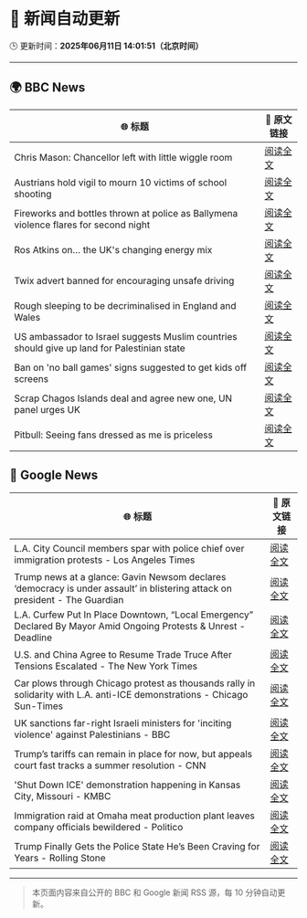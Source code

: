 # 🧠 新闻自动更新

🕒 更新时间：**2025年06月11日 14:01:51（北京时间）**

---

## 🌍 BBC News

| 🌐 标题 | 🔗 原文链接 |
|--------|-------------|
| Chris Mason: Chancellor left with little wiggle room | [阅读全文](https://www.bbc.com/news/articles/c9q0rd1x5l5o) |
| Austrians hold vigil to mourn 10 victims of school shooting | [阅读全文](https://www.bbc.com/news/articles/ced27g4e6xwo) |
| Fireworks and bottles thrown at police as Ballymena violence flares for second night | [阅读全文](https://www.bbc.com/news/articles/c0k3le25r8ro) |
| Ros Atkins on… the UK's changing energy mix | [阅读全文](https://www.bbc.com/news/videos/c5yxd7ry2n7o) |
| Twix advert banned for encouraging unsafe driving | [阅读全文](https://www.bbc.com/news/articles/c5y5ez8189lo) |
| Rough sleeping to be decriminalised in England and Wales | [阅读全文](https://www.bbc.com/news/articles/czdyz848j0no) |
| US ambassador to Israel suggests Muslim countries should give up land for Palestinian state | [阅读全文](https://www.bbc.com/news/articles/cd628z2nwyvo) |
| Ban on 'no ball games' signs suggested to get kids off screens | [阅读全文](https://www.bbc.com/news/articles/c39xegx41xko) |
| Scrap Chagos Islands deal and agree new one, UN panel urges UK | [阅读全文](https://www.bbc.com/news/articles/cyvmz0q0335o) |
| Pitbull: Seeing fans dressed as me is priceless | [阅读全文](https://www.bbc.com/news/articles/cq85j7324lzo) |

## 📰 Google News

| 🌐 标题 | 🔗 原文链接 |
|--------|-------------|
| L.A. City Council members spar with police chief over immigration protests - Los Angeles Times | [阅读全文](https://news.google.com/rss/articles/CBMiwgFBVV95cUxOZjExaWJscThtZ05PMTdfVEpFNDg2OWxDMXh0QlFmeW5yRWJtLWpDcTlDN3BxWm9HOFB2bTY4aVdpWTRkZXZ3TTJzNkxGRm1FWTdfMWlEMzE2SUpqZFk5MjIxbGtEMjQzd1RDSXQzNXlXNDZGNU1xSHJuVmE0WU1XUzVMazhLSUFyVVpyU3Qyd0V2aXNKcWczQzl0S0YxT1ZtWE5OYmlERHJGdVZRQ0xPS1l0UTM0clN2eV9FSzVORlVqZw?oc=5) |
| Trump news at a glance: Gavin Newsom declares ‘democracy is under assault’ in blistering attack on president - The Guardian | [阅读全文](https://news.google.com/rss/articles/CBMikAFBVV95cUxONEFBTHU1SGVmRTNReU9IMHpBb1UwZWVjSHQwYldrbnhtUW14OXNONGxkLTZiQjhRS25GeXlsN2NRZ2lTVW5WM0w1dnNfSi0wOFBQZmxYT1dxVEhFekdSWlZzQmNaZ0w1am96aUNMVnFnZDlwZ3cyeTZUcEZVQVVsMFo4TEhxNUhnU0NQYjVCMkY?oc=5) |
| L.A. Curfew Put In Place Downtown, “Local Emergency” Declared By Mayor Amid Ongoing Protests & Unrest - Deadline | [阅读全文](https://news.google.com/rss/articles/CBMid0FVX3lxTE5vQkpZMzVUaXFEaXhZdjhCZDB5U2U5SzBMRTRzc0NjUDVlVUotbE5wMkE4R0VEdGVYS3pPOVE3cTA5OTFhQTdYb1pmLU12RUIyZEFQOWhsQVlMSGJwVFk5NGFmUkI4WWo2ajBrQW5Qazk0cFM2MVZJ?oc=5) |
| U.S. and China Agree to Resume Trade Truce After Tensions Escalated - The New York Times | [阅读全文](https://news.google.com/rss/articles/CBMiggFBVV95cUxNTDd2ZGpVclo3VEVrb1pNUmU5M2ZWRVJzX3c5V0pHLVZQQTFJU3N5VjRXM0NGYktScDVSNU1IU1BxOTdRMU9PS3hNbEp3N1RhX002WGNVN2FyR2tGc2U3czRYclFycFMyV0NBZGowTlNITEFYNU84WWZqMVNoSUlNZll3?oc=5) |
| Car plows through Chicago protest as thousands rally in solidarity with L.A. anti-ICE demonstrations - Chicago Sun-Times | [阅读全文](https://news.google.com/rss/articles/CBMingFBVV95cUxQdnpTUWt4ejhCNXdmbUFlaEROQ2NWMFJzLWt6bzNDYnZEdjJaWTFxNUNuOUpzRGJqMGpDZVhtQlJaNkh2eVBGMk02N3otaC1xWWt2NXJtWlR2S0ViMUc1UGhvWElMTXoxS0VCV2h2X2xfXzBkeFQtbVdqMTFyOFRYOXRMaE9VanpiRWFtVUpHcm9hcU9KbTdtOG1wTndBdw?oc=5) |
| UK sanctions far-right Israeli ministers for 'inciting violence' against Palestinians - BBC | [阅读全文](https://news.google.com/rss/articles/CBMiWkFVX3lxTE0xR19yMk5WRlhVMDVhR2tUMWtYdlRWM29yTTZ5djRWN2tnN0QtaEdMYzNjVk5RQmJsVUE4eDlGT3RKWk9iRjBKZno0NGRINHh4U3VkNS1WSG9oZ9IBX0FVX3lxTE92b1d2U3F0QXM4dnNDaG9VbWEwbUxKMWhWTDhIelRkaDhjTFZKT2tqdm5OOUtMRV9fTFUtNzh4Z2VDWE9mdzQ2UzZKdXFCQnBWdXp6MkRDSFg2WW5KTms0?oc=5) |
| Trump’s tariffs can remain in place for now, but appeals court fast tracks a summer resolution - CNN | [阅读全文](https://news.google.com/rss/articles/CBMifEFVX3lxTE5QUGtlb0RweVMwQWpYN0dCelJxaWowQS0xREhJaVR6b0xockZPU2hsOFMyRUJINlprbDBndEJONnBzSEJwZXFxblFCbWJMRGlsWTNfMGcycUhEUlZscTRDOWVpajlhNFM3MnlrM2VQTmtIcnY3SDc2YkpkcnLSAYIBQVVfeXFMTThBRTVROGJtVmJ3TVFDZmZqekpmTERwa3pubUhOWk9pMTd3dHBxbUpuRV82aktXbkpvSS1QcE1fVnhLb1NKclprV2N4LWdiZkVXeWw1UW5uZVdwam9EeHZxTE1xR0Fabl9lY3ZuNDRJSUNNdjJ4MzkybEZpS051YWVTUQ?oc=5) |
| 'Shut Down ICE' demonstration happening in Kansas City, Missouri - KMBC | [阅读全文](https://news.google.com/rss/articles/CBMioAFBVV95cUxOODI1Snl6TElFRXVFYWM5Q2xnd1V4S3U0dzh3ZkItejZNREJxc1hQdDI4VFJlUUFxMG9JbjBSRF8yUVdhR280dlAtazR3WnYyS1llcEUwVmhKVjlnLU44TlRud3lleFBPdkk2bElNNTZIcDBWZFB4RUhhVUNzRnJkT29LTFh2bW1UZ1N4N21KTGFBY29xdWkzMVdZY0JjTXZR?oc=5) |
| Immigration raid at Omaha meat production plant leaves company officials bewildered - Politico | [阅读全文](https://news.google.com/rss/articles/CBMizgFBVV95cUxPTjl4aFgzUXV1S2JSaGZ6UklqdTRHWllVWXpYV0hDUS1OaEdwLVB2VWRDZ2FoMjY3cVl1d0NTUXVrVlRGcEUtek9JdUFGeXd4eWhlZFZBdUgtTk92UWl4dlJKMzlZVEkxOERYOVpXdUZWbGlYSFZvSUF0TUFuZWNHT3Y5alZrR3hMZ084SXZ1UUdsOW9FOGNmUWdIZ3FuREdYdW1uTjJtUnBhVmFnV3ZSaEdJX1hRMTN6ZFBxLWF5M2xoNFZsTG9qdy13SHRTdw?oc=5) |
| Trump Finally Gets the Police State He’s Been Craving for Years - Rolling Stone | [阅读全文](https://news.google.com/rss/articles/CBMitgFBVV95cUxNdFZYTDNQSGwycll1UG5Da3EwQ3JkTGx6S0x4a2hncFBXVFFteWgtQ0RURGhhTGo5N0tMNXp0NFBONWNGX0hZNi1QdFprSVYtdUpxUG5jTklHNXFpMGdCd3ZKWkVIb05ORTdTQUlPdjVnSUZSdmJ6VXAwa0VaTFVjQ2wzQVJlWGNUREF0djlBOWpROTlUaHIzcUNNMy1TTkxXcW9Jem1rU0M0QXptczNsTkZVcjFRdw?oc=5) |

---
> 本页面内容来自公开的 BBC 和 Google 新闻 RSS 源，每 10 分钟自动更新。